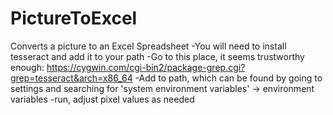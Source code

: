 # PictureToExcel
Converts a picture to an Excel Spreadsheet
-You will need to install tesseract and add it to your path
-Go to this place, it seems trustworthy enough: https://cygwin.com/cgi-bin2/package-grep.cgi?grep=tesseract&arch=x86_64
-Add to path, which can be found by going to settings and searching for 'system environment variables' -> environment variables
-run, adjust pixel values as needed
